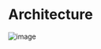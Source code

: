 # Architecture
![image](https://github.com/ProtectMong/sonmong-backend/assets/48791587/adf625c9-6cb4-44bf-97a4-baa6e030ff6b)
